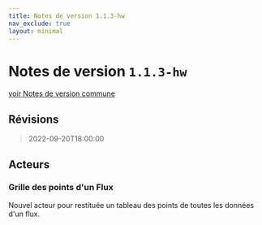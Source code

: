 ```yaml
---
title: Notes de version 1.1.3-hw
nav_exclude: true
layout: minimal
---
```


# Notes de version `1.1.3-hw`

[voir Notes de version commune](https://witsa.github.io/synapps/synapps-studio-releases/notes/1.1.3)

## Révisions

> 2022-09-20T18:00:00

## Acteurs

### Grille des points d'un Flux

Nouvel acteur pour restituée un tableau des points de toutes les données d'un flux.
